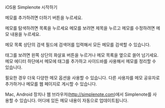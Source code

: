 iOS용 Simplenote 시작하기

메모를 추가하려면 더하기 버튼을 누르세요.

메모를 탐색하려면 목록을 누르세요 메모를 보려면 제목을 누르고 메모를 수정하려면 메모 내용을 누르세요.

메모 목록 상단의 검색 필드에 검색어를 입력해서 모든 메모를 검색할 수 있습니다.

태그를 보려면 왼쪽 상단의 화살표 버튼을 누르거나 메모 목록을 옆으로 쓸어 넘기세요. 메모 에디터 하단에서 메모에 태그를 추가하고 사이드바를 사용해서 메모를 정리할 수 있습니다.

필요한 경우 더욱 다양한 메모 옵션을 사용할 수 있습니다. 다른 사용자를 메모 공유자로 추가하거나 메모를 웹 페이지로 게시할 수 있습니다.

Mac, Android 장치나 웹 브라우저(http://simplenote.com)에서 Simplenote를 사용할 수 있습니다. 어디에 있든 메모 내용이 자동으로 업데이트됩니다.